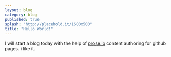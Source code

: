 ```yaml
---
layout: blog
category: blog
published: true
splash: "http://placehold.it/1600x500"
title: "Hello World!"
---
```


I will start a blog today with the help of [prose.io](http://prose.io) content authoring for github pages. i like it.
